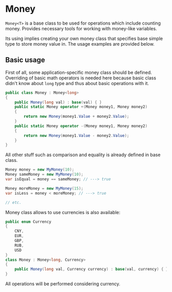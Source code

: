# Money

`Money<T>` is a base class to be used for operations which include counting money. Provides necessary tools for working with money-like variables.

Its using implies creating your own money class that specifies base simple type to store money value in. The usage examples are provided below.

## Basic usage

First of all, some application-specific money class should be defined. Overriding of basic math operators is needed here because basic class didn't know about `long` type and thus about basic operations with it.

```csharp
public class Money : Money<long>
{
    public Money(long val) : base(val) { }        
    public static Money operator +(Money money1, Money money2)
    {
        return new Money(money1.Value + money2.Value);
    }
    public static Money operator -(Money money1, Money money2)
    {
        return new Money(money1.Value - money2.Value);
    }
}
```

All other stuff such as comparison and equality is already defined in base class.

```csharp
Money money = new MyMoney(10);
Money sameMoney = new MyMoney(10);
var isEqual = money == sameMoney; // ---> true

Money moreMoney = new MyMoney(15);
var isLess = money < moreMoney; // ---> true

// etc.
```

Money class allows to use currencies is also available:

```csharp
public enum Currency
{
    CNY,
    EUR,
    GBP,
    RUB,
    USD
}
class Money : Money<long, Currency>
{
    public Money(long val, Currency currency) : base(val, currency) { }
}
```

All operations will be performed considering currency.